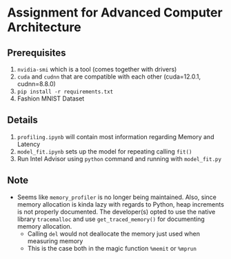# Assignment for Advanced Computer Architecture

## Prerequisites
1. `nvidia-smi` which is a tool (comes together with drivers)
2. `cuda` and `cudnn` that are compatible with each other (cuda=12.0.1, cudnn=8.8.0)
3. `pip install -r requirements.txt`
4. Fashion MNIST Dataset

## Details
1. `profiling.ipynb` will contain most information regarding Memory and Latency
2. `model_fit.ipynb` sets up the model for repeating calling `fit()` 
3. Run Intel Advisor using `python` command and running with `model_fit.py`

## Note
- Seems like `memory_profiler` is no longer being maintained. Also, since memory allocation is kinda lazy with regards to Python, heap increments is not properly documented. The developer(s) opted to use the native library `tracemalloc` and use `get_traced_memory()` for documenting memory allocation.
  - Calling `del` would not deallocate the memory just used when measuring memory
  - This is the case both in the magic function `%memit` or `%mprun`